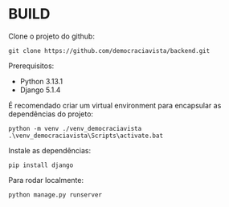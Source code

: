# BUILD


Clone o projeto do github:

    git clone https://github.com/democraciavista/backend.git

Prerequisitos:
* Python 3.13.1
* Django 5.1.4

É recomendado criar um virtual environment para encapsular as dependências do projeto:

    python -m venv ./venv_democraciavista
    .\venv_democraciavista\Scripts\activate.bat

Instale as dependências:

    pip install django

Para rodar localmente:

    python manage.py runserver

